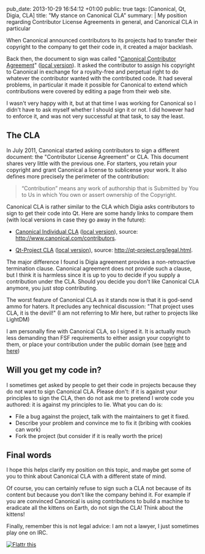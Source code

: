 pub_date: 2013-10-29 16:54:12 +01:00
public: true
tags: [Canonical, Qt, Digia, CLA]
title: "My stance on Canonical CLA"
summary: |
    My position regarding Contributor License Agreements in general, and
    Canonical CLA in particular

When Canonical announced contributors to its projects had to transfer their
copyright to the company to get their code in, it created a major backlash.

Back then, the document to sign was called "[Canonical Contributor
Agreement][cca-page]" ([local version][cca]). It asked the contributor to assign
his copyright to Canonical in exchange for a royalty-free and perpetual right to
do whatever the contributor wanted with the contributed code. It had several
problems, in particular it made it possible for Canonical to extend which
contributions were covered by editing a page from their web site.

[cca-page]: https://web.archive.org/web/20110708114351/http://www.canonical.com/contributors
[cca]: Canonical%20Contributor%20Agreement%2C%20ver%202.5.pdf

I wasn't very happy with it, but at that time I was working for Canonical so I
didn't have to ask myself whether I should sign it or not. I did however had to
enforce it, and was not very successful at that task, to say the least.

## The CLA

In July 2011, Canonical started asking contributors to sign a different
document: the "Contributor License Agreement" or CLA. This document shares very
little with the previous one. For starters, you retain your copyright and grant
Canonical a license to sublicense your work. It also defines more precisely the
perimeter of the contribution:

> “Contribution” means any work of authorship that is Submitted by You to Us in
> which You own or assert ownership of the Copyright.

[before]: https://web.archive.org/web/20110708114351/http://www.canonical.com/contributors
[after]: https://web.archive.org/web/20110725185209/http://www.canonical.com/contributors

Canonical CLA is rather similar to the CLA which Digia asks contributors to sign
to get their code into Qt. Here are some handy links to compare them (with local
versions in case they go away in the future):

- [Canonical Individual CLA][canonical-cla] ([local version][canonical-cla-local]),
  source: <http://www.canonical.com/contributors>.

- [Qt-Project CLA][qt-cla] ([local version][qt-cla-local]),
  source: <http://qt-project.org/legal.html>.

[canonical-cla]: http://www.canonical.com/sites/default/files/active/images/Canonical-HA-CLA-ANY-I.pdf
[canonical-cla-local]: Canonical-HA-CLA-ANY-I.pdf
[qt-cla]: http://qt-project.org/legal/QtContributionLicenseAgreement.pdf
[qt-cla-local]: QtContributionLicenseAgreement.pdf

The major difference I found is Digia agreement provides a non-retroactive
termination clause. Canonical agreement does not provide such a clause, but I
think it is harmless since it is up to you to decide if you supply a
contribution under the CLA. Should you decide you don't like Canonical CLA
anymore, you just stop contributing.

The worst feature of Canonical CLA as it stands now is that it is god-send ammo
for haters. It precludes any technical discussion: "That project uses CLA, it is
the devil!" (I am not referring to Mir here, but rather to projects like LightDM)

I am personally fine with Canonical CLA, so I signed it. It is actually much
less demanding than FSF requirements to either assign your copyright to them, or
place your contribution under the public domain (see [here][fsf1] and [here][fsf2])

[fsf1]: https://www.gnu.org/licenses/why-assign.en.html
[fsf2]: http://www.gnu.org/prep/maintain/maintain.html#Legal-Matters

## Will you get my code in?

I sometimes get asked by people to get their code in projects because they do
not want to sign Canonical CLA. Please don't: if it is against your principles
to sign the CLA, then do not ask me to pretend I wrote code you authored: it is
against my principles to lie. What you can do is:

- File a bug against the project, talk with the maintainers to get it fixed.
- Describe your problem and convince me to fix it (bribing with cookies can
  work)
- Fork the project (but consider if it is really worth the price)

## Final words

I hope this helps clarify my position on this topic, and maybe get some of you
to think about Canonical CLA with a different state of mind.

Of course, you can certainly refuse to sign such a CLA not because of its
content but because you don't like the company behind it. For example if you are
convinced Canonical is using contributions to build a machine to eradicate all
the kittens on Earth, do not sign the CLA! Think about the kittens!

Finally, remember this is not legal advice: I am not a lawyer, I just sometimes
play one on IRC.

<a href="https://flattr.com/submit/auto?user_id=agateau&url=http%3A%2F%2Fagateau.com%2F2013%2F10%2F29%2Fmy-stance-on-cla%2F" target="_blank"><img src="//api.flattr.com/button/flattr-badge-large.png" alt="Flattr this" title="Flattr this" border="0"></a>
